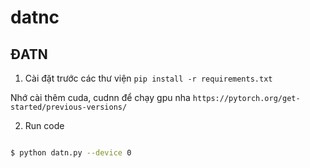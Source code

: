 # datnc
## ĐATN
1. Cài đặt trước các thư viện 
`pip install -r requirements.txt`

Nhớ cài thêm cuda, cudnn để chạy gpu nha
`https://pytorch.org/get-started/previous-versions/`

2. Run code

```bash

$ python datn.py --device 0

```
